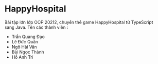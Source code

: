 # HappyHospital
Bài tập lớn lớp OOP 20212, chuyển thể game HappyHospital từ TypeScript sang Java.
Tên các thành viên : 
- Trần Quang Đạo
- Lê Đức Quân
- Ngô Hải Văn 
- Bùi Ngọc Thành
- Hồ Anh Trí

